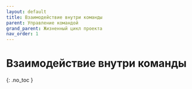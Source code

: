 ```yaml
---
layout: default
title: Взаимодействие внутри команды
parent: Управление командой
grand_parent: Жизненный цикл проекта
nav_order: 1
---
```


# Взаимодействие внутри команды
{: .no_toc }